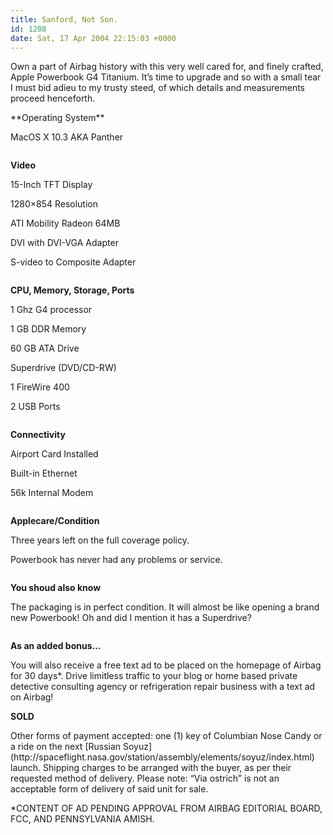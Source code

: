 ```yaml
---
title: Sanford, Not Son.
id: 1208
date: Sat, 17 Apr 2004 22:15:03 +0000
---
```


Own a part of Airbag history with this very well cared for, and finely crafted, Apple Powerbook G4 Titanium. It’s time to upgrade and so with a small tear I must bid adieu to my trusty steed, of which details and measurements proceed henceforth.



<div class="block" style="padding-bottom: 14px;">**Operating System**  

MacOS X 10.3 <span class="caps">AKA</span> Panther</div><div class="block" style="padding-bottom: 14px;">**Video**  

15-Inch <span class="caps">TFT</span> Display  

1280×854 Resolution  

<span class="caps">ATI</span> Mobility Radeon 64<span class="caps">MB</span>  

<span class="caps">DVI</span> with <span class="caps">DVI-VGA</span> Adapter  

S-video to Composite Adapter</div><div class="block" style="padding-bottom: 14px;">**CPU, Memory, Storage, Ports**  

1 <span class="caps">Ghz G4</span> processor  

1 <span class="caps">GB DDR</span> Memory  

60 <span class="caps">GB ATA</span> Drive  

Superdrive (<span class="caps">DVD/CD-RW</span>)  

1 FireWire 400  

2 <span class="caps">USB</span> Ports</div><div class="block" style="padding-bottom: 14px;">**Connectivity**  

Airport Card Installed  

Built-in Ethernet  

56k Internal Modem</div><div class="block" style="padding-bottom: 14px;">**Applecare/Condition**  

Three years left on the full coverage policy.  

Powerbook has never had any problems or service.</div><div class="block" style="padding-bottom: 14px;">**You shoud also know**  

The packaging is in perfect condition. It will almost be like opening a brand new Powerbook! Oh and did I mention it has a Superdrive?</div><div class="block">**As an added bonus…**  

You will also receive a free text ad to be placed on the homepage of Airbag for 30 days*. Drive limitless traffic to your blog or home based private detective consulting agency or refrigeration repair business with a text ad on Airbag!</div>**SOLD**



<div style="padding-bottom: 40px;">Other forms of payment accepted: one (1) key of Columbian Nose Candy or a ride on the next [Russian Soyuz](http://spaceflight.nasa.gov/station/assembly/elements/soyuz/index.html) launch. Shipping charges to be arranged with the buyer, as per their requested method of delivery. Please note: “Via ostrich” is not an acceptable form of delivery of said unit for sale.  

*<span class="caps">CONTENT OF AD PENDING APPROVAL FROM AIRBAG EDITORIAL BOARD, FCC, AND PENNSYLVANIA AMISH.</span></div>

